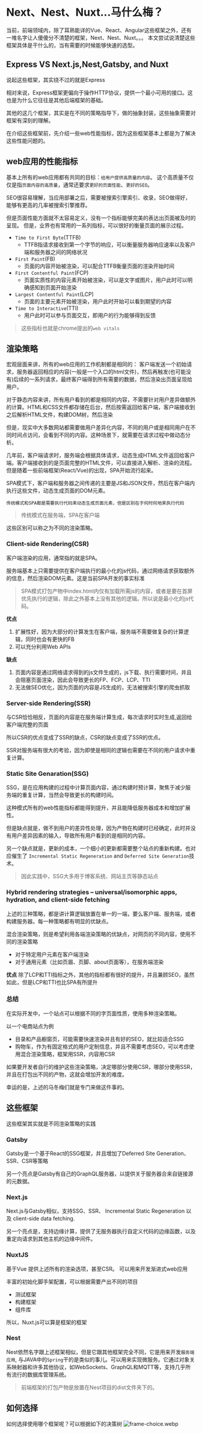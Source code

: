 # Next、Nest、Nuxt...马什么梅？

当前，前端领域内，除了耳熟能详的Vue、React、Angular这些框架之外，还有一堆名字让人傻傻分不清楚的框架，Next、Nest、Nuxt。。。
本文尝试说清楚这些框架具体是干什么的，当有需要的时候能够快速的选型。

## Express VS Next.js,Nest,Gatsby, and Nuxt

说起这些框架，其实绕不过的就是Express

相对来说，Express框架更偏向于操作HTTP协议，提供一个最小可用的接口。这也是为什么它往往是其他后端框架的基础。

其他的这几个框架，其实是在不同的策略指导下，做的抽象封装，这些抽象需要对框架有深刻的理解。

在介绍这些框架前，先介绍一些web性能指标，因为这些框架基本上都是为了解决这些性能问题的。

## web应用的性能指标

基本上所有的web应用都有共同的目标：`给用户提供高质量的内容`。
这个高质量不仅仅是指`页面内容的高质量`，通常还要求`更好的页面性能`、`更好的SEO`。

SEO很容易理解，当应用部署之后，需要被搜索引擎索引、收录，SEO做得好，能够有更高的几率被搜索引擎推荐。

但是页面性能方面就不太容易定义，没有一个指标能够完美的表达出页面被及时的呈现。
但是，业界也有常用的一系列指标，可以很好的衡量页面的展示过程。

+ `Time to First Byte`(TTFB)
  + TTFB指请求接收到第一个字节的响应，可以衡量服务器响应速率以及客户端和服务器之间的网络状况
+ `First Paint`(FB)
  + 页面的内容开始被渲染，可以配合TTFB衡量页面的渲染开始时间
+ `First Contentful Paint`(FCP)
  + 页面实质性的内容元素开始被渲染，可以是文字或图片，用户此时可以明确感知到页面开始渲染
+ `Largest Contentful Paint`(LCP)
  + 页面的主要元素开始被渲染，用户此时开始可以看到期望的内容
+ `Time to Interactive`(TTI)
  + 用户此时可以参与页面交互，即用户的行为能够得到反馈

> 这些指标也就是chrome提出的`web vitals`

## 渲染策略

宏观层面来讲，所有的web应用的工作机制都是相同的：
客户端发送一个初始请求，服务器返回相应的内容(一般是一个入口的html文件)，然后再触发(也可能没有)后续的一系列请求，最终客户端得到所有需要的数据，然后渲染出页面呈现给用户。

对于静态内容来讲，所有用户看到的都是相同的内容，不需要针对用户差异做额外的计算。HTML和CSS文件都存储在后台，然后按需返回给客户端，客户端接收到之后解析HTML文件，构建DOM树，然后渲染

但是，现实中大多数网站都需要做用户差异化内容，不同的用户或是相同用户在不同时间点访问，会看到不同的内容。这种场景下，就需要在请求过程中做动态分析。

几年前，客户端请求时，服务端会根据具体请求，动态生成HTML文件返回给客户端。客户端接收到的是页面完整的HTML文件，可以直接进入解析、渲染的流程。但是随着一些前端框架(React/Vue)的出现，SPA开始流行起来。

SPA模式下，客户端和服务器之间传递的主要是JS和JSON文件，然后在客户端内执行这些文件，动态生成页面的DOM元素。

`传统模式和SPA都是需要执行代码来动态生成页面元素，但是区别在于何时何地来执行代码`

> 传统模式在服务端，SPA在客户端

这些区别可以称之为不同的渲染策略。

### Client-side Rendering(CSR)

客户端渲染的应用，通常指的就是SPA。

服务端基本上只需要提供在客户端执行的最小化的js代码，通过网络请求获取额外的信息，然后渲染DOM元素。这是当前SPA开发的事实标准

> SPA模式打包产物中index.html内仅有加载所需js的内容，或者是要在首屏优先执行的逻辑，除此之外基本上没有其他的逻辑。所以说是最小化的js代码。

**优点**

1. 扩展性好，因为大部分的计算发生在客户端，服务端不需要做复杂的计算逻辑，同时也会有更快的FB
2. 可以充分利用Web APIs

**缺点**

1. 页面内容是通过网络请求得到的js文件生成的，js下载、执行需要时间，并且会阻塞页面渲染，因此会导致更长的FP、FCP、LCP、TTI
2. 无法做SEO优化，因为页面的内容是JS生成的，无法被搜索引擎的爬虫抓取

### Server-side Rendering(SSR)

与CSR恰恰相反，页面的内容是在服务端计算生成，每次请求时实时生成,返回给客户端完整的页面

所以CSR的优点变成了SSR的缺点，CSR的缺点变成了SSR的优点。

SSR对服务端有很大的考验，因为即使是相同的逻辑也需要在不同的用户请求中重复计算。

### Static Site Genaration(SSG)

SSG，是在应用构建的过程中计算页面内容，通过构建时预计算，聚焦于减少服务端的重复计算，当然会导致更长的构建时间。

这种模式所有的web性能指标都能得到提升，并且能降低服务器成本和增加扩展性。

但是缺点就是，做不到用户的差异性处理，因为产物在构建时已经确定，此时并没有用户差异因素的输入，导致所有用户看到的是相同的内容。

另一个缺点就是，更新的成本，一个细小的更新都需要整个站点的重新构建。也对应催生了 `Incremental Static Regeneration` and `Deferred Site Generation`技术。

> 因此实践中，SSG大多用于博客系统、网站主页等静态站点

### Hybrid rendering strategies – universal/isomorphic apps, hydration, and client-side fetching

上述的三种策略，都是讲计算逻辑放置在单一的一端，要么客户端、服务端，或者构建服务器。每一种策略都有明显的优缺点。

混合渲染策略，则是希望利用各端渲染策略的优缺点，对网页的不同内容，使用不同的渲染策略

+ 对于特定用户元素在客户端渲染
+ 对于通用元素（比如页眉、页脚、about页面等），在服务端渲染

**优点**
除了LCP和TTI指标之外，其他的指标都有很好的提升，并且兼顾SEO，虽然如此，但是LCP和TTI也比SPA有所提升

### 总结

在实际开发中，一个站点可以根据不同的字页面性质，使用多种渲染策略。

以一个电商站点为例

+ 目录和产品橱窗页，可能需要快速渲染并且有好的SEO，就比较适合SSG
+ 购物车，作为有固定格式的用户定制信息，并且不需要考虑SEO，可以考虑使用混合渲染策略，框架用SSR，内容用CSR

如果要开发者自行的维护这些渲染策略，决定哪部分使用CSR，哪部分使用SSR，并且在打包出不同的产物，这就会增加开发的难度。

幸运的是，上述的马冬梅们就是专门来做这件事的。

## 这些框架

这些框架其实就是不同渲染策略的实践

### Gatsby

Gatsby是一个基于React的SSG框架，并且增加了Deferred Site Generation、SSR、CSR等策略

另一个亮点是Gatsby有自己的GraphQL服务器，以提供关于服务器合来自链接源的元数据。

### Next.js

Next.js与Gatsby相似，支持SSG、SSR、 Incremental Static Regeneration 以及 client-side data fetching.

另一个亮点是，支持边缘计算，提供了无服务器执行自定义代码的边缘函数，以及重定向请求到其他主机的边缘中间件。

### NuxtJS

基于Vue
提供上述所有的渲染选项，甚至CSR。
可以用来开发渐进式web应用

丰富的初始化脚手架配置，可以根据需要产出不同的项目

+ 测试框架
+ 构建框架
+ 组件库

所以，Nuxt.js可以算是框架的框架

### Nest

Nest依然名字跟上述框架相似，但是它跟其他框架完全不同，它是用来开发`服务端应用`, 与JAVA中的`Spring`干的是类似的事儿。可以用来实现微服务。它通过对象关系映射器和许多其他协议，如WebSockets、GraphQL和MQTT等，支持几乎所有流行的数据库管理系统。

> 前端框架的打包产物是放置在Nest项目的dist文件夹下的。

## 如何选择

如何选择使用哪个框架呢？可以根据如下的决策树
![frame-choice.webp](https://s2.loli.net/2023/02/19/kzMoHaQjtVlPSsw.webp)
